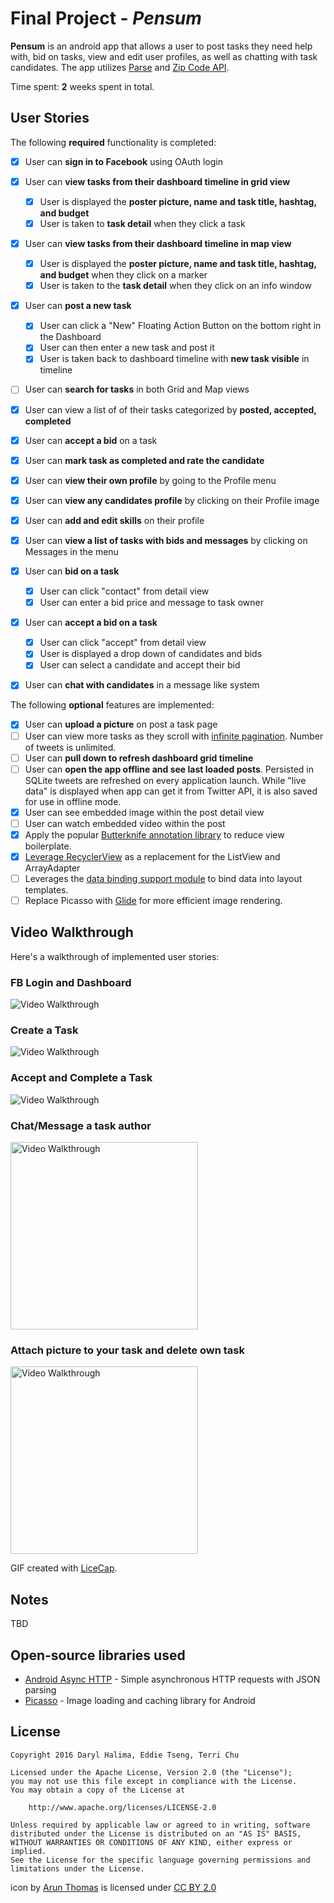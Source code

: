 # Final Project - *Pensum*

**Pensum** is an android app that allows a user to post tasks they need help with, bid on tasks, view and edit user profiles, as well as chatting with task candidates. The app utilizes [Parse](http://www.parse.com/) and [Zip Code API](https://www.zipcodeapi.com/).

Time spent: **2** weeks spent in total.

## User Stories

The following **required** functionality is completed:

* [x] User can **sign in to Facebook** using OAuth login
* [x] User can **view tasks from their dashboard timeline in grid view**
  * [x] User is displayed the **poster picture, name and task title, hashtag, and budget** 
  * [x] User is taken to **task detail** when they click a task
* [x] User can **view tasks from their dashboard timeline in map view**	
  * [x] User is displayed the **poster picture, name and task title, hashtag, and budget** when they click on a marker
  * [x] User is taken to the **task detail** when they click on an info window
* [x] User can **post a new task**
  * [x] User can click a  "New" Floating Action Button on the bottom right in the Dashboard
  * [x] User can then enter a new task and post it
  * [x] User is taken back to dashboard timeline with **new task visible** in timeline
* [ ] User can **search for tasks** in both Grid and Map views
* [x] User can view a list of of their tasks categorized by **posted, accepted, completed**
* [x] User can **accept a bid** on a task
* [x] User can **mark task as completed and rate the candidate** 
* [x] User can **view their own profile** by going to the Profile menu
* [x] User can **view any candidates profile** by clicking on their Profile image
* [x] User can **add and edit skills** on their profile
* [x] User can **view a list of tasks with bids and messages** by clicking on Messages in the menu
* [x] User can **bid on a task**
  * [x] User can click "contact" from detail view
  * [x] User can enter a bid price and message to task owner
* [x] User can **accept a bid on a task**
  * [x] User can click "accept" from detail view
  * [x] User is displayed a drop down of candidates and bids
  * [x] User can select a candidate and accept their bid
* [x] User can **chat with candidates** in a message like system


The following **optional** features are implemented:

* [x] User can **upload a picture** on post a task page
* [ ] User can view more tasks as they scroll with [infinite pagination](http://guides.codepath.com/android/Endless-Scrolling-with-AdapterViews-and-RecyclerView). Number of tweets is unlimited.
* [ ] User can **pull down to refresh dashboard grid timeline**
* [ ] User can **open the app offline and see last loaded posts**. Persisted in SQLite tweets are refreshed on every application launch. While "live data" is displayed when app can get it from Twitter API, it is also saved for use in offline mode.
* [x] User can see embedded image within the post detail view
* [ ] User can watch embedded video within the post
* [x] Apply the popular [Butterknife annotation library](http://guides.codepath.com/android/Reducing-View-Boilerplate-with-Butterknife) to reduce view boilerplate.
* [x] [Leverage RecyclerView](http://guides.codepath.com/android/Using-the-RecyclerView) as a replacement for the ListView and ArrayAdapter
* [ ] Leverages the [data binding support module](http://guides.codepath.com/android/Applying-Data-Binding-for-Views) to bind data into layout templates.
* [ ] Replace Picasso with [Glide](http://inthecheesefactory.com/blog/get-to-know-glide-recommended-by-google/en) for more efficient image rendering.

## Video Walkthrough

Here's a walkthrough of implemented user stories:

### FB Login and Dashboard
<img src='http://i.imgur.com/zJOZJNp.gif' title='Video Walkthrough' width='' alt='Video Walkthrough' />

### Create a Task
<img src='http://i.imgur.com/Y1dIx9R.gif' title='Video Walkthrough' width='' alt='Video Walkthrough' />

### Accept and Complete a Task
<img src='http://i.imgur.com/6y6T4EV.gif' title='Video Walkthrough' width='' alt='Video Walkthrough' />

### Chat/Message a task author
<img src='http://i.imgur.com/29isJwX.gif' title='Video Walkthrough' width='300' alt='Video Walkthrough' />

### Attach picture to your task and delete own task
<img src='http://i.imgur.com/1iwTiss.gif' title='Video Walkthrough' width='300' alt='Video Walkthrough' />

GIF created with [LiceCap](http://www.cockos.com/licecap/).

## Notes

TBD

## Open-source libraries used

- [Android Async HTTP](https://github.com/loopj/android-async-http) - Simple asynchronous HTTP requests with JSON parsing
- [Picasso](http://square.github.io/picasso/) - Image loading and caching library for Android


## License

    Copyright 2016 Daryl Halima, Eddie Tseng, Terri Chu

    Licensed under the Apache License, Version 2.0 (the "License");
    you may not use this file except in compliance with the License.
    You may obtain a copy of the License at

        http://www.apache.org/licenses/LICENSE-2.0

    Unless required by applicable law or agreed to in writing, software
    distributed under the License is distributed on an "AS IS" BASIS,
    WITHOUT WARRANTIES OR CONDITIONS OF ANY KIND, either express or implied.
    See the License for the specific language governing permissions and
    limitations under the License.


icon by [Arun Thomas](https://www.iconfinder.com/arunxthomas) is licensed under [CC BY 2.0](http://creativecommons.org/licenses/by/2.0)